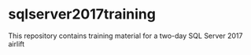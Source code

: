 # sqlserver2017training
This repository contains training material for a two-day SQL Server 2017 airlift
